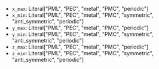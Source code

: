 <ul>
  <li><code>x_max</code>: Literal["PML", "PEC", "metal", "PMC", "periodic"]</li>
  <li><code>x_min</code>: Literal["PML", "PEC", "metal", "PMC", "symmetric", "anti_symmetric", "periodic"]</li>
  <li><code>y_max</code>: Literal["PML", "PEC", "metal", "PMC", "periodic"]</li>
  <li><code>y_min</code>: Literal["PML", "PEC", "metal", "PMC", "symmetric", "anti_symmetric", "periodic"]</li>
  <li><code>z_max</code>: Literal["PML", "PEC", "metal", "PMC", "periodic"]</li>
  <li><code>z_min</code>: Literal["PML", "PEC", "metal", "PMC", "symmetric", "anti_symmetric", "periodic"]</li>
</ul>
